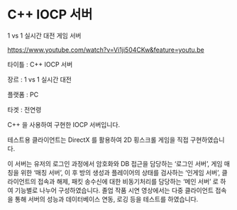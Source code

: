 # C++ IOCP 서버
1 vs 1 실시간 대전 게임 서버

https://www.youtube.com/watch?v=Vi1ji504CKw&feature=youtu.be

타이틀 : C++ IOCP 서버

장르 : 1 vs 1 실시간 대전

플랫폼 : PC

타겟 : 전연령

C++ 을 사용하여 구현한 IOCP 서버입니다.

테스트용 클라이언트는 DirectX 를 활용하여 2D 횡스크롤 게임을 직접 구현하였습니다.

이 서버는 유저의 로그인 과정에서 암호화와 DB 접근을 담당하는 ‘로그인 서버’, 게임 매칭을 위한 ‘매칭 서버’, 이 후 방의 생성과 플레이어의 상태를 검사하는 ‘인게임 서버’, 클라이언트의 접속과 해제, 패킷 송수신에 대한 비동기처리를 담당하는 ‘메인 서버’ 로 하여 기능별로 나누어 구성하였습니다.
졸업 작품 시연 영상에서는 다중 클라이언트 접속을 통해 서버의 성능과 데이터베이스 연동, 로깅 등을 테스트를 하였습니다.
